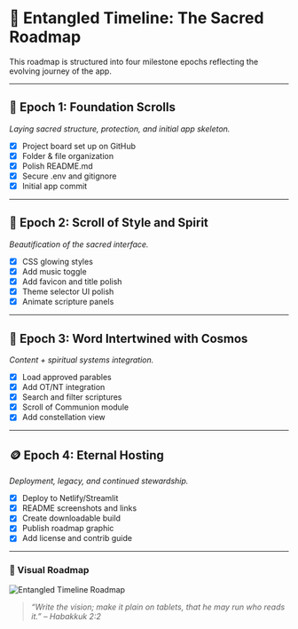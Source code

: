 # 🌌 Entangled Timeline: The Sacred Roadmap

This roadmap is structured into four milestone epochs reflecting the evolving journey of the app.

---

## 🧱 Epoch 1: Foundation Scrolls  
_Laying sacred structure, protection, and initial app skeleton._

- [x] Project board set up on GitHub
- [x] Folder & file organization
- [x] Polish README.md
- [x] Secure .env and gitignore
- [x] Initial app commit

---

## 🎨 Epoch 2: Scroll of Style and Spirit  
_Beautification of the sacred interface._

- [x] CSS glowing styles
- [x] Add music toggle
- [x] Add favicon and title polish
- [x] Theme selector UI polish
- [x] Animate scripture panels

---

## 🔮 Epoch 3: Word Intertwined with Cosmos  
_Content + spiritual systems integration._

- [x] Load approved parables
- [x] Add OT/NT integration
- [x] Search and filter scriptures
- [x] Scroll of Communion module
- [x] Add constellation view

---

## 🪙 Epoch 4: Eternal Hosting  
_Deployment, legacy, and continued stewardship._

- [x] Deploy to Netlify/Streamlit
- [x] README screenshots and links
- [x] Create downloadable build
- [x] Publish roadmap graphic
- [x] Add license and contrib guide

---

### 🌈 Visual Roadmap

![Entangled Timeline Roadmap](./entangled_timeline_roadmap.png)

> _“Write the vision; make it plain on tablets, that he may run who reads it.” – Habakkuk 2:2_

